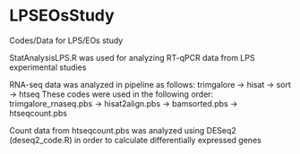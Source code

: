 # LPSEOsStudy
Codes/Data for LPS/EOs study

StatAnalysisLPS.R was used for analyzing RT-qPCR data from LPS experimental studies

RNA-seq data was analyzed in pipeline as follows: trimgalore -> hisat -> sort -> htseq
These codes were used in the following order: trimgalore_rnaseq.pbs -> hisat2align.pbs -> bamsorted.pbs -> htseqcount.pbs

Count data from htseqcount.pbs was analyzed using DESeq2 (deseq2_code.R) in order to calculate differentially expressed genes 
